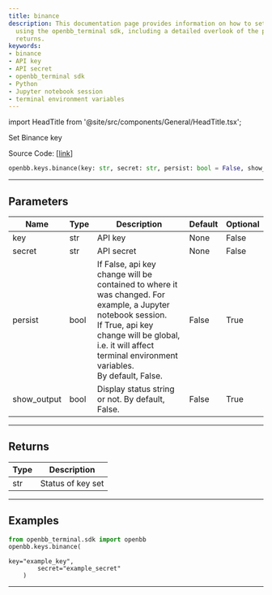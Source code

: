 ```yaml
---
title: binance
description: This documentation page provides information on how to set Binance keys
  using the openbb_terminal sdk, including a detailed overlook of the parameters and
  returns.
keywords:
- binance
- API key
- API secret
- openbb_terminal sdk
- Python
- Jupyter notebook session
- terminal environment variables
---
```


import HeadTitle from '@site/src/components/General/HeadTitle.tsx';

<HeadTitle title="keys.binance - Reference | OpenBB SDK Docs" />

Set Binance key

Source Code: [[link](https://github.com/OpenBB-finance/OpenBBTerminal/tree/main/openbb_terminal/keys_model.py#L1473)]

```python
openbb.keys.binance(key: str, secret: str, persist: bool = False, show_output: bool = False)
```

---

## Parameters

| Name | Type | Description | Default | Optional |
| ---- | ---- | ----------- | ------- | -------- |
| key | str | API key | None | False |
| secret | str | API secret | None | False |
| persist | bool | If False, api key change will be contained to where it was changed. For example, a Jupyter notebook session.<br/>If True, api key change will be global, i.e. it will affect terminal environment variables.<br/>By default, False. | False | True |
| show_output | bool | Display status string or not. By default, False. | False | True |


---

## Returns

| Type | Description |
| ---- | ----------- |
| str | Status of key set |
---

## Examples

```python
from openbb_terminal.sdk import openbb
openbb.keys.binance(
```

```
key="example_key",
        secret="example_secret"
    )
```
---
